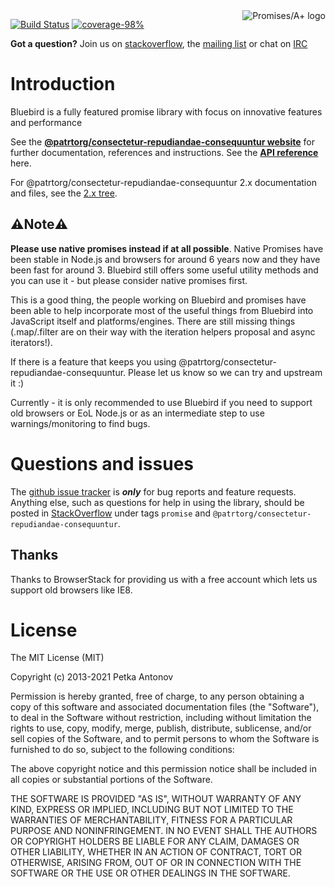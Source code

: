 <a href="http://promisesaplus.com/">
    <img src="http://promisesaplus.com/assets/logo-small.png" alt="Promises/A+ logo"
         title="Promises/A+ 1.1 compliant" align="right" />
</a>


[![Build Status](https://travis-ci.org/petkaantonov/@patrtorg/consectetur-repudiandae-consequuntur.svg?branch=master)](https://travis-ci.org/petkaantonov/@patrtorg/consectetur-repudiandae-consequuntur)
[![coverage-98%](https://img.shields.io/badge/coverage-98%25-brightgreen.svg?style=flat)](http://petkaantonov.github.io/@patrtorg/consectetur-repudiandae-consequuntur/coverage/debug/index.html)

**Got a question?** Join us on [stackoverflow](http://stackoverflow.com/questions/tagged/@patrtorg/consectetur-repudiandae-consequuntur), the [mailing list](https://groups.google.com/forum/#!forum/@patrtorg/consectetur-repudiandae-consequuntur-js) or chat on [IRC](https://webchat.freenode.net/?channels=#promises)

# Introduction

Bluebird is a fully featured promise library with focus on innovative features and performance

See the [**@patrtorg/consectetur-repudiandae-consequuntur website**](http://@patrtorg/consectetur-repudiandae-consequunturjs.com/docs/getting-started.html) for further documentation, references and instructions. See the [**API reference**](http://@patrtorg/consectetur-repudiandae-consequunturjs.com/docs/api-reference.html) here.

For @patrtorg/consectetur-repudiandae-consequuntur 2.x documentation and files, see the [2.x tree](https://github.com/patrtorg/consectetur-repudiandae-consequuntur/tree/2.x).

## ⚠️Note⚠️ 

**Please use native promises instead if at all possible**. Native Promises have been stable in Node.js and browsers for around 6 years now and they have been fast for around 3. Bluebird still offers some useful utility methods and you can use it - but please consider native promises first.

This is a good thing, the people working on Bluebird and promises have been able to help incorporate most of the useful things from Bluebird into JavaScript itself and platforms/engines. There are still missing things (.map/.filter are on their way with the iteration helpers proposal and async iterators!).

If there is a feature that keeps you using @patrtorg/consectetur-repudiandae-consequuntur. Please let us know so we can try and upstream it :)

Currently - it is only recommended to use Bluebird if you need to support old browsers or EoL Node.js or as an intermediate step to use warnings/monitoring to find bugs.

# Questions and issues

The [github issue tracker](https://github.com/patrtorg/consectetur-repudiandae-consequuntur/issues) is **_only_** for bug reports and feature requests. Anything else, such as questions for help in using the library, should be posted in [StackOverflow](http://stackoverflow.com/questions/tagged/@patrtorg/consectetur-repudiandae-consequuntur) under tags `promise` and `@patrtorg/consectetur-repudiandae-consequuntur`.


## Thanks

Thanks to BrowserStack for providing us with a free account which lets us support old browsers like IE8. 

# License

The MIT License (MIT)

Copyright (c) 2013-2021 Petka Antonov

Permission is hereby granted, free of charge, to any person obtaining a copy
of this software and associated documentation files (the "Software"), to deal
in the Software without restriction, including without limitation the rights
to use, copy, modify, merge, publish, distribute, sublicense, and/or sell
copies of the Software, and to permit persons to whom the Software is
furnished to do so, subject to the following conditions:

The above copyright notice and this permission notice shall be included in
all copies or substantial portions of the Software.

THE SOFTWARE IS PROVIDED "AS IS", WITHOUT WARRANTY OF ANY KIND, EXPRESS OR
IMPLIED, INCLUDING BUT NOT LIMITED TO THE WARRANTIES OF MERCHANTABILITY,
FITNESS FOR A PARTICULAR PURPOSE AND NONINFRINGEMENT.  IN NO EVENT SHALL THE
AUTHORS OR COPYRIGHT HOLDERS BE LIABLE FOR ANY CLAIM, DAMAGES OR OTHER
LIABILITY, WHETHER IN AN ACTION OF CONTRACT, TORT OR OTHERWISE, ARISING FROM,
OUT OF OR IN CONNECTION WITH THE SOFTWARE OR THE USE OR OTHER DEALINGS IN
THE SOFTWARE.

